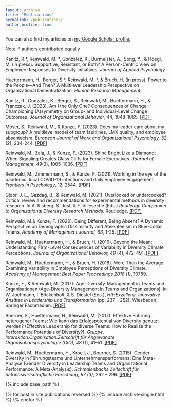 ```yaml
---
layout: archive
title: "Publications"
permalink: /publications/
author_profile: true
---
```


You can also find my articles on <u><a href="https://scholar.google.com/citations?user=lurtrcsAAAAJ&hl=de&oi=ao">my Google Scholar profile</a>.</u> 

Note: * authors contributed equally

Kanitz, R.*, Reinwald, M. *, Gonzalez, K., Burmeister, A., Song, Y., & Hoegl, M. (in press). Supportive, Resistant, or Both? A Person-Centric View on Employee Responses to Diversity Initiatives. *Journal of Applied Psychology*.

Huettermann, H., Berger, S.*, Reinwald, M. *, & Bruch, H. (in press). Power to the People—And Then? A Multilevel Leadership Perspective on Organizational Decentralization. *Human Resource
Management*.

Kanitz, R., Gonzalez, K., Berger, S., Reinwald, M., Huettermann, H., & Franczak, J. (2023). Am I the Only One? Consequences of Change Championing (A)symmetry on Group- and Individual-Level Change Outcomes. *Journal of Organizational Behavior*, 44, 1048-1065. <a style='color: black;' href="/files/Kanitz, Gonzalez, Berger, Reinwald et al., 2023.pdf">[PDF]</a>

Moser, S., Reinwald, M., & Kunze, F. (2023). Does my leader care about my subgroup? A multilevel model of team faultlines, LMX quality, and employee absenteeism. *European Journal of Work and Organizational Psychology, 32* (2), 234-244. <a style='color: black;' href="/files/Moser Reinwald Kunze 2022 preprint.pdf">[PDF]</a>

Reinwald, M., Zaia, J., & Kunze, F. (2023). Shine Bright Like a Diamond: When Signaling Creates Glass Cliffs for Female Executives. *Journal of Management, 49*(3), 1005–1036. <a style='color: black;' href="/files/Reinwald, Zaia, & Kunze JOM preprint.pdf">[PDF]</a>

Reinwald, M., Zimmermann, S., & Kunze, F. (2021). Working in the eye of the pandemic: local COVID-19 infections and daily employee engagement. *Frontiers in Psychology*, 12, 2544. <a style='color: black;' href="https://www.frontiersin.org/articles/10.3389/fpsyg.2021.654126/full">[PDF]</a>

Gloor, J. L., Gazdag, B., & Reinwald, M. (2021). Overlooked or undercooked? Critical review and recommendations for experimental methods in diversity research. In A. Risberg, S. Just, & F. Villeseche (Eds.) *Routledge Companion to Organizational Diversity Research Methods*. Routledge. <a style='color: black;' href="/files/Gloor, Gazdag, & Reinwald, 2019_preprint.pdf">[PDF]</a>

Reinwald, M.& Kunze, F. (2020). Being Different, Being Absent? A Dynamic Perspective on Demographic Dissimilarity and Absenteeism in Blue-Collar Teams. *Academy of Management Journal, 63*, 1-25. <a style='color: black;' href="/files/Reinwald & Kunze, 2019_preprint.pdf">[PDF]</a>

Reinwald, M., Huettermann, H., & Bruch, H. (2019). Beyond the Mean: Understanding Firm-Level Consequences of Variability in Diversity Climate Perceptions. *Journal of Organizational Behavior, 40* (4), 472-491. <a style='color: black;' href="/files/Reinwald, Huettermann, & Bruch, 2019_preprint.pdf">[PDF]</a>

Reinwald, M., Huettermann, H., & Bruch, H. (2018). More Than the Average: Examining Variability in Employee Perceptions of Diversity Climate. *Academy of Management Best Paper Proceedings 2018 (1)*, 10789.

Kunze, F., & Reinwald, M. (2017). Age-Diversity-Management in Teams und Organisationen (Age-Diversity Management in Teams and Organizations). In W. Jochmann, I. Böckenholt, & S. Diestel (Eds.), *HR-Exzellenz. Innovative Ansätze in Leadership und Transformation* (pp. 237 – 252). Wiesbaden: Springer Fachmedien. <a style='color: black;' href="/files/Kunze & Reinwald, 2017_preprint.pdf">[PDF]</a>

Boerner, S., Huettermann, H., Reinwald, M. (2017). Effektive Führung heterogener Teams: Wie kann das Erfolgspotential von Diversity genutzt werden? (Effective Leadership for diverse Teams: How to Realize the Performance Potentials of Diversity?). *Gruppe. Interaktion.Organisation.Zeitschrift für Angewandte Organisationspsychologie (GIO), 48* (1), 41–51. <a style='color: black;' href="/files/Boerner, Huettermann, & Reinwald, 2017_preprint.pdf">[PDF]</a> 

Reinwald, M., Huettermann, H., Kroell, J., Boerner, S. (2015). Gender Diversity in Führungsteams und Unternehmensperformanz: Eine Meta-Analyse (Gender Diversity in Leadership Teams and Organizational Performance: A Meta-Analysis). *Schmalenbachs Zeitschrift für betriebswirtschaftliche Forschung, 67 (3)*, 262 – 296. <a style='color: black;' href="/files/Reinwald, Hüttermann, Kröll & Boerner (2015).pdf">[PDF]</a> 


{% include base_path %}

{% for post in site.publications reversed %}
  {% include archive-single.html %}
{% endfor %}
